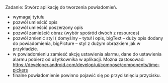 Zadanie:
Stwórz aplikację do tworzenia powiadomień.
- wymagaj tytułu
- pozwól umieścić opis
- pozwól umieścić poszerzony opis
- pozwól zamieścić obraz (wybór spośród dwóch z resources)
- pozwól zmienić styl ( domyślny – tytuł i opis, bigText – duży opis dodany do powiadomienia,
bigPicture – styl z dużym obrazkiem jak w przykładzie.
- w powiadomieniu zamieść akcję ustawienia alarmu, dane do ustawienia alarmu pobierz od
użytkownika w aplikacji.
Można zastosować: https://developer.android.com/develop/ui/compose/components/time-pickers
- finalne powiadomienie powinno pojawić się po przyciśnięciu przycisku.
